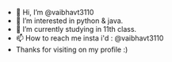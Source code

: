 - 👋 Hi, I’m @vaibhavt3110
- 👀 I’m interested in python & java.
- 🌱 I’m currently studying in 11th class.
- 📫 How to reach me insta i'd : @vaibhavt3110
-  Thanks for visiting on my profile :)

<!---
vaibhavt3110/vaibhavt3110 is a ✨ special ✨ repository because its `README.md` (this file) appears on your GitHub profile.
You can click the Preview link to take a look at your changes.
--->
